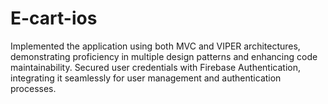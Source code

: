 # E-cart-ios

Implemented the application using both MVC and VIPER architectures, demonstrating proficiency in multiple design patterns and enhancing code maintainability.
Secured user credentials with Firebase Authentication, integrating it seamlessly for user management and authentication processes.

